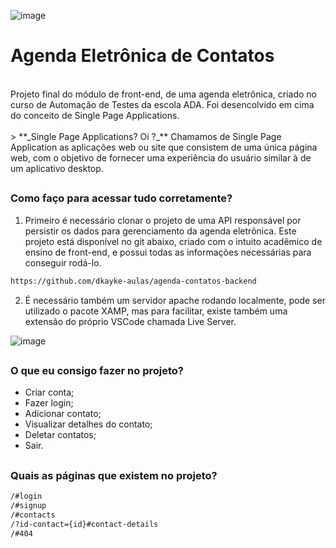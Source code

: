 ![image](https://user-images.githubusercontent.com/68701354/229578694-ff6c86a7-35e5-42c8-8b40-defa383e2498.png)

# Agenda Eletrônica de Contatos
<br/>
Projeto final do módulo de front-end, de uma agenda eletrônica, criado no curso de Automação de Testes da escola ADA. Foi desencolvido em cima do conceito de Single Page Applications.
<br/><br/>
> **_Single Page Applications? Oi ?_** Chamamos de Single Page Application as aplicações web ou site que consistem de uma única página web, com o objetivo de fornecer uma experiência do usuário similar à de um aplicativo desktop. 

##
### Como faço para acessar tudo corretamente?

1. Primeiro é necessário clonar o projeto de uma API responsável por persistir os dados para gerenciamento da agenda eletrônica. Este projeto está disponível no git abaixo, criado com o intuito acadêmico de ensino de front-end, e possui todas as informações necessárias para conseguir rodá-lo.

```sh
https://github.com/dkayke-aulas/agenda-contatos-backend
```

2. É necessário também um servidor apache rodando localmente, pode ser utilizado o pacote XAMP, mas para facilitar, existe também uma extensão do próprio VSCode chamada Live Server. 

![image](https://user-images.githubusercontent.com/68701354/229581159-1d6b7572-6763-41f4-8c49-9d3866f4fd8b.png)

##
### O que eu consigo fazer no projeto?
- Criar conta;
- Fazer login;
- Adicionar contato;
- Visualizar detalhes do contato;
- Deletar contatos;
- Sair.

##
### Quais as páginas que existem no projeto?

```sh
/#login
/#signup
/#contacts
/?id-contact={id}#contact-details
/#404
```
